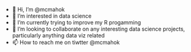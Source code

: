 - 👋 Hi, I’m @mcmahok
- 👀 I’m interested in data science
- 🌱 I’m currently trying to improve my R progamming
- 💞️ I’m looking to collaborate on any interesting data science projects, particularly anything data viz related
- 📫 How to reach me on tiwtter @mcmahok

<!---
mcmahok/mcmahok is a ✨ special ✨ repository because its `README.md` (this file) appears on your GitHub profile.
You can click the Preview link to take a look at your changes.
--->
